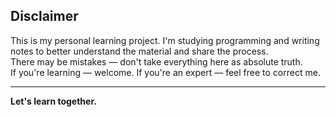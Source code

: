 ## Disclaimer

This is my personal learning project. I'm studying programming and writing notes to better understand the material and share the process.  
There may be mistakes — don't take everything here as absolute truth.  
If you're learning — welcome. If you're an expert — feel free to correct me.

---

**Let's learn together.**
